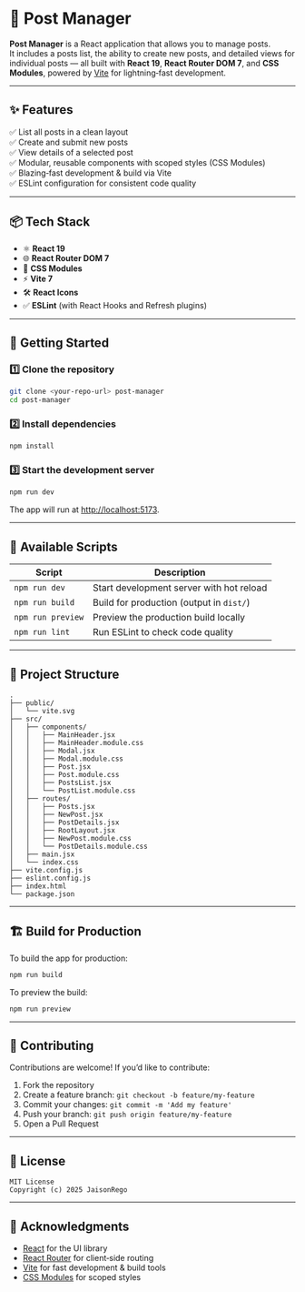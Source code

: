 # 📝 Post Manager

**Post Manager** is a React application that allows you to manage posts.  
It includes a posts list, the ability to create new posts, and detailed views for individual posts — all built with **React 19**, **React Router DOM 7**, and **CSS Modules**, powered by [Vite](https://vitejs.dev/) for lightning‑fast development.

---

## ✨ Features

✅ List all posts in a clean layout  
✅ Create and submit new posts  
✅ View details of a selected post  
✅ Modular, reusable components with scoped styles (CSS Modules)  
✅ Blazing‑fast development & build via Vite  
✅ ESLint configuration for consistent code quality

---

## 📦 Tech Stack

- ⚛️ **React 19**
- 🌐 **React Router DOM 7**
- 🎨 **CSS Modules**
- ⚡ **Vite 7**
- 🛠️ **React Icons**
- ✅ **ESLint** (with React Hooks and Refresh plugins)

---

## 🚀 Getting Started

### 1️⃣ Clone the repository
```bash
git clone <your-repo-url> post-manager
cd post-manager
````

### 2️⃣ Install dependencies

```bash
npm install
```

### 3️⃣ Start the development server

```bash
npm run dev
```

The app will run at [http://localhost:5173](http://localhost:5173).

---

## 📜 Available Scripts

| Script            | Description                              |
| ----------------- | ---------------------------------------- |
| `npm run dev`     | Start development server with hot reload |
| `npm run build`   | Build for production (output in `dist/`) |
| `npm run preview` | Preview the production build locally     |
| `npm run lint`    | Run ESLint to check code quality         |

---

## 📁 Project Structure

```
.
├── public/
│   └── vite.svg
├── src/
│   ├── components/
│   │   ├── MainHeader.jsx
│   │   ├── MainHeader.module.css
│   │   ├── Modal.jsx
│   │   ├── Modal.module.css
│   │   ├── Post.jsx
│   │   ├── Post.module.css
│   │   ├── PostsList.jsx
│   │   └── PostList.module.css
│   ├── routes/
│   │   ├── Posts.jsx
│   │   ├── NewPost.jsx
│   │   ├── PostDetails.jsx
│   │   ├── RootLayout.jsx
│   │   ├── NewPost.module.css
│   │   └── PostDetails.module.css
│   ├── main.jsx
│   └── index.css
├── vite.config.js
├── eslint.config.js
├── index.html
└── package.json
```

---

## 🏗️ Build for Production

To build the app for production:

```bash
npm run build
```

To preview the build:

```bash
npm run preview
```

---

## 🤝 Contributing

Contributions are welcome!
If you’d like to contribute:

1. Fork the repository
2. Create a feature branch:
   `git checkout -b feature/my-feature`
3. Commit your changes:
   `git commit -m 'Add my feature'`
4. Push your branch:
   `git push origin feature/my-feature`
5. Open a Pull Request

---

## 📄 License

```
MIT License
Copyright (c) 2025 JaisonRego
```

---

## 🌟 Acknowledgments

* [React](https://react.dev/) for the UI library
* [React Router](https://reactrouter.com/) for client‑side routing
* [Vite](https://vitejs.dev/) for fast development & build tools
* [CSS Modules](https://github.com/css-modules/css-modules) for scoped styles
